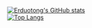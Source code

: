 [![Erduotong's GitHub stats](https://github-readme-stats.vercel.app/api?username=erduotong&count_private=true&show_icons=true)](https://github.com/erduotong/github-readme-stats)  
[![Top Langs](https://github-readme-stats.vercel.app/api/top-langs/?username=erduotong)](https://github.com/erduotong/github-readme-stats)

